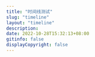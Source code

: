 ```yaml
---
title: "时间线测试"
slug: "timeline"
layout: "timeline"
description:
date: 2022-10-28T15:32:13+08:00
gitinfo: false
displayCopyright: false
---
```



